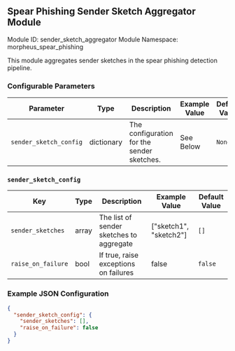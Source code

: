 <!--
SPDX-FileCopyrightText: Copyright (c) 2022-2023, NVIDIA CORPORATION & AFFILIATES. All rights reserved.
SPDX-License-Identifier: Apache-2.0

Licensed under the Apache License, Version 2.0 (the "License");
you may not use this file except in compliance with the License.
You may obtain a copy of the License at

http://www.apache.org/licenses/LICENSE-2.0

Unless required by applicable law or agreed to in writing, software
distributed under the License is distributed on an "AS IS" BASIS,
WITHOUT WARRANTIES OR CONDITIONS OF ANY KIND, either express or implied.
See the License for the specific language governing permissions and
limitations under the License.
-->

## Spear Phishing Sender Sketch Aggregator Module

Module ID: sender_sketch_aggregator
Module Namespace: morpheus_spear_phishing

This module aggregates sender sketches in the spear phishing detection pipeline.

### Configurable Parameters

| Parameter              | Type       | Description                                | Example Value | Default Value |
|------------------------|------------|--------------------------------------------|---------------|---------------|
| `sender_sketch_config` | dictionary | The configuration for the sender sketches. | See Below     | `None`        |

### `sender_sketch_config`

| Key                | Type  | Description                              | Example Value          | Default Value |
|--------------------|-------|------------------------------------------|------------------------|---------------|
| `sender_sketches`  | array | The list of sender sketches to aggregate | ["sketch1", "sketch2"] | `[]`          |
| `raise_on_failure` | bool  | If true, raise exceptions on failures    | false                  | `false`       |

### Example JSON Configuration

```json
{
  "sender_sketch_config": {
    "sender_sketches": [],
    "raise_on_failure": false
  }
}